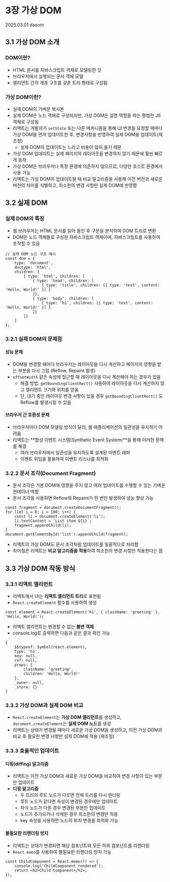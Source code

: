 # 3장 가상 DOM

2025.03.01 dasom

## 3.1 가상 DOM 소개

### DOM이란?

- HTML 문서를 자바스크립트 객체로 모델링한 것
- 브라우저에서 실행되는 문서 객체 모델
- 엘리먼트 간의 계층 구조를 갖춘 트리 형태로 구성됨

### 가상 DOM이란?

- 실제 DOM의 가벼운 복사본
- 실제 DOM은 노드 객체로 구성되지만, 가상 DOM은 설명 역할을 하는 평범한 JS 객체로 구성됨
- 리액트는 개발자가 `setState` 또는 다른 메커니즘을 통해 UI 변경을 요청할 때마다 가상 DOM을 먼저 업데이트한 후, 변경사항을 반영하여 실제 DOM을 업데이트(재조정)
  - 실제 DOM의 업데이트는 느리고 비용이 많이 들기 때문
- 가상 DOM 업데이트는 실제 페이지의 레이아웃을 변경하지 않기 때문에 훨씬 빠르게 동작
- 가상 DOM은 브라우저나 특정 환경에 의존하지 않으므로, 다양한 호스트 환경에서 사용 가능
- 리액트는 가상 DOM이 업데이트될 때 비교 알고리즘을 사용해 이전 버전과 새로운 버전의 차이를 식별하고, 최소한의 변경 사항만 실제 DOM에 반영함

## 3.2 실제 DOM

### 실제 DOM의 특징

- 웹 브라우저는 HTML 문서를 읽어 들인 후 구문을 분석하여 DOM 트리로 변환
- DOM은 노드 객체들로 구성된 자바스크립트 객체이며, 자바스크립트를 사용하여 조작할 수 있음

```
// 실제 DOM 노드 구조 예시
const dom = {
    type: 'document',
    doctype: 'html',
    children: [
        { type: 'html', children: [
            { type: 'head', children: [
                { type: 'title', children: [{ type: 'text', content: 'Hello, World!' }] }
            ]},
            { type: 'body', children: [
                { type: 'h1', children: [{ type: 'text', content: 'Hello, World!' }] }
            ]}
        ]}
    ]
};
```

### 3.2.1 실제 DOM의 문제점

#### 성능 문제

- DOM을 변경할 때마다 브라우저는 레이아웃을 다시 계산하고 페이지의 영향을 받는 부분을 다시 그림 (Reflow, Repaint 발생)
- `offsetWidth` 같은 속성에 접근할 때 레이아웃을 다시 계산해야 하는 경우가 있음
  - 해결 방법: `getBoundingClientRect()` 사용하여 레이아웃을 다시 계산하지 않고 엘리먼트 크기와 위치를 얻음
  - 단, 대기 중인 레이아웃 변경 사항이 있을 경우 `getBoundingClientRect()` 도 Reflow를 발생시킬 수 있음

#### 브라우저 간 호환성 문제

- 브라우저마다 DOM 모델링 방식이 달라, 웹 애플리케이션의 일관성을 유지하기 어려움
- 리액트는 **합성 이벤트 시스템(Synthetic Event System)**을 통해 이러한 문제를 해결
  - 여러 브라우저에서 일관성을 유지하도록 설계된 이벤트 래퍼
  - 이벤트 위임을 활용하여 이벤트 리스너를 최적화

### 3.2.2 문서 조각(Document Fragment)

- 문서 조각은 기본 DOM에 영향을 주지 않고 여러 업데이트를 수행할 수 있는 가벼운 컨테이너 역할
- 문서 조각을 사용하면 Reflow와 Repaint가 한 번만 발생하여 성능 향상 가능

```
const fragment = document.createDocumentFragment();
for (let i = 0; i < 100; i++) {
    const li = document.createElement('li');
    li.textContent = `List item ${i}`;
    fragment.appendChild(li);
}
document.getElementById('list').appendChild(fragment);
```

- 리액트의 가상 DOM도 문서 조각처럼 업데이트를 일괄적으로 처리함
- 차이점은 리액트는 **비교 알고리즘을 적용**하여 최소한의 변경 사항만 적용한다는 점

## 3.3 가상 DOM 작동 방식

### 3.3.1 리액트 엘리먼트

- 리액트에서 UI는 **리액트 엘리먼트 트리**로 표현됨
- `React.createElement` 함수를 사용하여 생성

```
const element = React.createElement('h1', { className: 'greeting' }, 'Hello, World!');
```

- 리액트 엘리먼트는 변경할 수 없는 **불변 객체**
- console.log로 출력하면 다음과 같은 결과 확인 가능

```
{
    $$typeof: Symbol(react.element),
    type: 'h1',
    key: null,
    ref: null,
    props: {
        className: 'greeting',
        children: 'Hello, World!'
    },
    _owner: null,
    _store: {}
}
```

### 3.3.2 가상 DOM과 실제 DOM 비교

- `React.createElement`는 **가상 DOM 엘리먼트**를 생성하고, `document.createElement`는 **실제 DOM 노드**를 생성
- 리액트는 상태가 변경될 때마다 새로운 가상 DOM을 생성하고, 이전 가상 DOM과 비교 후 필요한 변경 사항만 실제 DOM에 적용 (재조정)

### 3.3.3 효율적인 업데이트

#### 디핑(diffing) 알고리즘

- 리액트는 이전 가상 DOM과 새로운 가상 DOM을 비교하여 변경 사항이 있는 부분만 업데이트
- **디핑 알고리즘**
  - 두 트리의 루트 노드가 다르면 전체 트리를 다시 렌더링
  - 루트 노드가 같다면 속성이 변경된 경우에만 업데이트
  - 자식 노드가 다른 경우 변경된 부분만 업데이트
  - 노드가 추가되거나 삭제된 경우 최소한의 변경만 적용
  - key 속성을 사용하면 노드의 위치 변경을 최적화 가능

#### 불필요한 리렌더링 방지

- 리액트는 상태가 변경되면 해당 컴포넌트와 모든 하위 컴포넌트를 리렌더링
- `React.memo`를 사용하여 불필요한 리렌더링 방지 가능

```
const ChildComponent = React.memo(() => {
    console.log('ChildComponent rendered');
    return <h2>Child Component</h2>;
});
```

